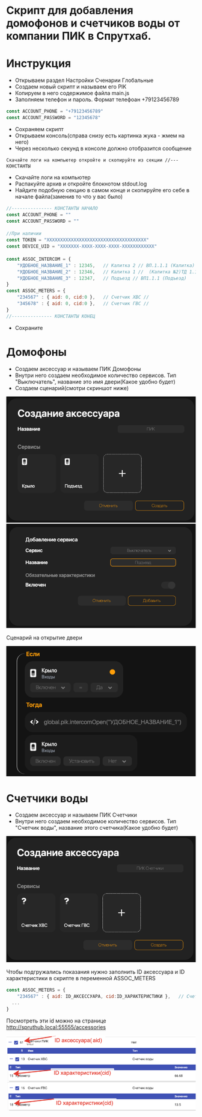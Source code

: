 # Скрипт для добавления домофонов и счетчиков воды от компании ПИК в Спрутхаб.

# Инструкция
* Открываем раздел Настройки  Сченарии  Глобальные 
* Создаем новый скрипт и называем его PIK
* Копируем в него содержимое файла main.js
* Заполняем телефон и пароль. Формат телефоан +79123456789
```js
const ACCOUNT_PHONE = "+79123456789"    
const ACCOUNT_PASSWORD = "12345678"
```
* Сохраняем скрипт
* Открываем консоль(справа снизу есть картинка жука - жмем на него) 
* Через несколько секунд в консоле должно отобразится сообщение
```
Скачайте логи на компьютер откройте и скопируйте из секции //--- КОНСТАНТЫ
```
* Скачайте логи на компьютер
* Распакуйте архив и откройте блокнотом stdout.log
* Найдите подобную секцию в самом конце и скопируйте его себе в начале файла(заменив то что у вас было)
```js
//--------------- КОНСТАНТЫ НАЧАЛО
const ACCOUNT_PHONE = ""
const ACCOUNT_PASSWORD = ""

//При наличии
const TOKEN = "XXXXXXXXXXXXXXXXXXXXXXXXXXXXXXXXXXXXX"
const DEVICE_UID = "XXXXXXX-XXXX-XXXX-XXXX-XXXXXXXXXXXX"

const ASSOC_INTERCOM = {
	"УДОБНОЕ_НАЗВАНИЕ_1" : 12345,	// Калитка 2 // ВП.1.1.1 (Калитка)
	"УДОБНОЕ_НАЗВАНИЕ_2" : 12346,	// Калитка 1 //  (Калитка №2)ТД 1.1.1
	"УДОБНОЕ_НАЗВАНИЕ_3" : 12347,	// Подъезд // ВП1.1.1 (Подъезд)
}
const ASSOC_METERS = {
	"234567" : { aid: 0, cid:0 },	// Счетчик ХВС // 
	"345678" : { aid: 0, cid:0 },	// Счетчик ГВС // 
}
//--------------- КОНСТАНТЫ КОНЕЦ
```
* Сохраните

# Домофоны
* Создаем аксессуар и называем ПИК Домофоны
* Внутри него создаем необходимое количество сервисов. Тип "Выключатель", название это имя двери(Какое удобно будет)
* Создаем сценарий(смотри скриншот ниже)

![alt text](https://github.com/Aserus/spruthub-pik-script/blob/main/assets/screen1.png?raw=true)
![alt text](https://github.com/Aserus/spruthub-pik-script/blob/main/assets/screen2.png?raw=true)

Сценарий на открытие двери

![alt text](https://github.com/Aserus/spruthub-pik-script/blob/main/assets/screen3.png?raw=true)

# Счетчики воды
* Создаем аксессуар и называем ПИК Счетчики
* Внутри него создаем необходимое количество сервисов. Тип "Счетчик воды", название этого счетчика(Какое удобно будет)

![alt text](https://github.com/Aserus/spruthub-pik-script/blob/main/assets/screen4.png?raw=true)

Чтобы подгружались показания нужно заполнить ID аксессуара и ID характеристики в скрипте в переменной ASSOC_METERS
```js
const ASSOC_METERS = {
	"234567" : { aid: ID_АКСЕССУАРА, cid:ID_ХАРАКТЕРИСТИКИ },	// Счетчик ХВС // 
  ...
}
```
Посмотреть эти id можно на странице http://spruthub.local:55555/accessories

![alt text](https://github.com/Aserus/spruthub-pik-script/blob/main/assets/screen5.png?raw=true)




